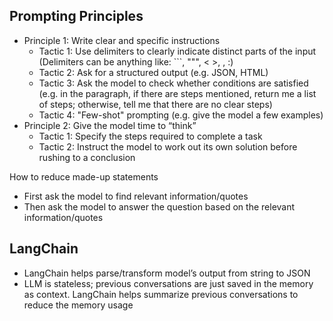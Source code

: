 ## Prompting Principles

- Principle 1: Write clear and specific instructions
    - Tactic 1: Use delimiters to clearly indicate distinct parts of the input (Delimiters can be anything like: ```, """, < >, <tag> </tag>, :)
    - Tactic 2: Ask for a structured output (e.g. JSON, HTML)
    - Tactic 3: Ask the model to check whether conditions are satisfied (e.g. in the paragraph, if there are steps mentioned, return me a list of steps; otherwise, tell me that there are no clear steps)
    - Tactic 4: "Few-shot" prompting (e.g. give the model a few examples)
- Principle 2: Give the model time to “think”
    - Tactic 1: Specify the steps required to complete a task
    - Tactic 2: Instruct the model to work out its own solution before rushing to a conclusion

How to reduce made-up statements
-	First ask the model to find relevant information/quotes
-	Then ask the model to answer the question based on the relevant information/quotes

## LangChain
-	LangChain helps parse/transform model’s output from string to JSON
-	LLM is stateless; previous conversations are just saved in the memory as context. LangChain helps summarize previous conversations to reduce the memory usage
